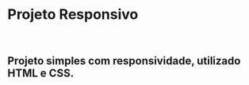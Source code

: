 <h1>Projeto Responsivo</h1>
<br>
<h2>Projeto simples com responsividade, utilizado HTML e CSS.</h2>
<br>

